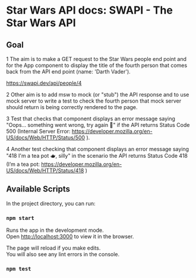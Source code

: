 # Star Wars API docs: SWAPI - The Star Wars API

## Goal

1 The aim is to make a GET request to the Star Wars people end point and for the App component to display the title of the fourth person that comes back from the API end point (name: 'Darth Vader').

https://swapi.dev/api/people/4

2 Other aim is to add msw to mock (or "stub") the API response and
to use mock server to write a test to check the fourth person that mock server should return is being correctly rendered to the page.

3 Test that checks that component displays an error message saying "Oops... something went wrong, try again 🤕" if the API returns Status Code 500 (Internal Server Error: https://developer.mozilla.org/en-US/docs/Web/HTTP/Status/500 ).

4 Another test checking that component displays an error message saying "418 I'm a tea pot 🫖, silly" in the scenario the API returns Status Code 418 (I’m a tea pot: https://developer.mozilla.org/en-US/docs/Web/HTTP/Status/418 )

## Available Scripts

In the project directory, you can run:

### `npm start`

Runs the app in the development mode.\
Open [http://localhost:3000](http://localhost:3000) to view it in the browser.

The page will reload if you make edits.\
You will also see any lint errors in the console.

### `npm test`
